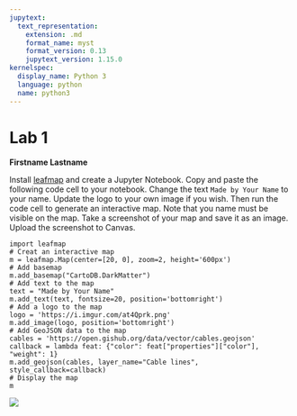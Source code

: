 ```yaml
---
jupytext:
  text_representation:
    extension: .md
    format_name: myst
    format_version: 0.13
    jupytext_version: 1.15.0
kernelspec:
  display_name: Python 3
  language: python
  name: python3
---
```


# Lab 1

**Firstname Lastname**

Install [leafmap](https://leafmap.org) and create a Jupyter Notebook. Copy and paste the following code cell to your notebook. Change the text `Made by Your Name` to your name. Update the logo to your own image if you wish. Then run the code cell to generate an interactive map. Note that you name must be visible on the map. Take a screenshot of your map and save it as an image. Upload the screenshot to Canvas.

```{code-cell}
import leafmap
# Creat an interactive map
m = leafmap.Map(center=[20, 0], zoom=2, height='600px')
# Add basemap
m.add_basemap("CartoDB.DarkMatter")
# Add text to the map
text = "Made by Your Name"
m.add_text(text, fontsize=20, position='bottomright')
# Add a logo to the map
logo = 'https://i.imgur.com/at4Qprk.png'
m.add_image(logo, position='bottomright')
# Add GeoJSON data to the map
cables = 'https://open.gishub.org/data/vector/cables.geojson'
callback = lambda feat: {"color": feat["properties"]["color"], "weight": 1}
m.add_geojson(cables, layer_name="Cable lines", style_callback=callback)
# Display the map
m
```

![](https://i.imgur.com/ZfZCdhL.png)
